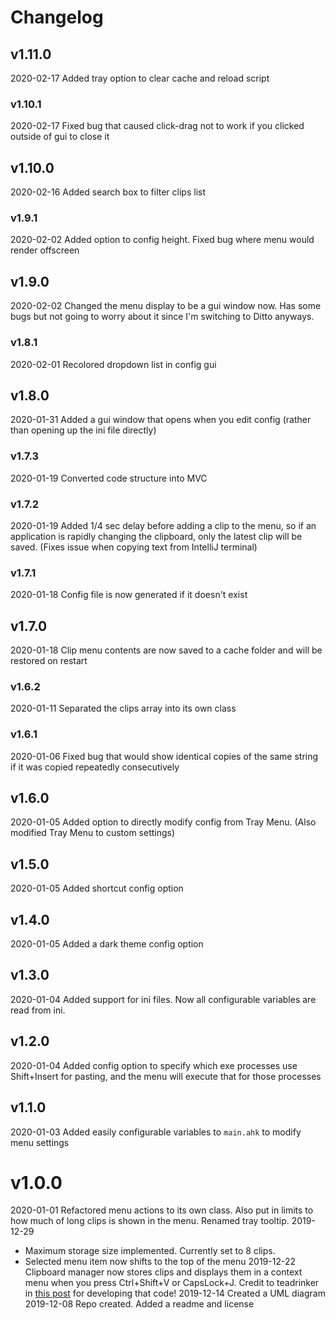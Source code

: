 # Changelog

## v1.11.0
2020-02-17 Added tray option to clear cache and reload script
### v1.10.1
2020-02-17 Fixed bug that caused click-drag not to work if you clicked outside of gui to close it
## v1.10.0
2020-02-16 Added search box to filter clips list
### v1.9.1
2020-02-02 Added option to config height. Fixed bug where menu would render offscreen
## v1.9.0
2020-02-02 Changed the menu display to be a gui window now. Has some bugs but not going to worry about it since I'm switching to Ditto anyways.
### v1.8.1
2020-02-01 Recolored dropdown list in config gui
## v1.8.0
2020-01-31 Added a gui window that opens when you edit config (rather than opening up the ini file directly)
### v1.7.3
2020-01-19 Converted code structure into MVC
### v1.7.2
2020-01-19 Added 1/4 sec delay before adding a clip to the menu, so if an application is rapidly changing the clipboard, only the latest clip will be saved. (Fixes issue when copying text from IntelliJ terminal)
### v1.7.1
2020-01-18 Config file is now generated if it doesn't exist
## v1.7.0
2020-01-18 Clip menu contents are now saved to a cache folder and will be restored on restart
### v1.6.2
2020-01-11 Separated the clips array into its own class
### v1.6.1
2020-01-06 Fixed bug that would show identical copies of the same string if it was copied repeatedly consecutively
## v1.6.0
2020-01-05 Added option to directly modify config from Tray Menu. (Also modified Tray Menu to custom settings)
## v1.5.0
2020-01-05 Added shortcut config option
## v1.4.0
2020-01-05 Added a dark theme config option
## v1.3.0
2020-01-04 Added support for ini files. Now all configurable variables are read from ini.
## v1.2.0
2020-01-04 Added config option to specify which exe processes use Shift+Insert for pasting, and the menu will execute that for those processes
## v1.1.0
2020-01-03 Added easily configurable variables to `main.ahk` to modify menu settings
# v1.0.0
2020-01-01 Refactored menu actions to its own class. Also put in limits to how much of long clips is shown in the menu. Renamed tray tooltip.
2019-12-29 
- Maximum storage size implemented. Currently set to 8 clips.
- Selected menu item now shifts to the top of the menu
2019-12-22 Clipboard manager now stores clips and displays them in a context menu when you press Ctrl+Shift+V or CapsLock+J. Credit to teadrinker in [this post](https://www.autohotkey.com/boards/viewtopic.php?p=306818&sid=fcabbee4a2f810fb8fe9544a7f8fa688#p306818) for developing that code!
2019-12-14 Created a UML diagram
2019-12-08 Repo created. Added a readme and license
